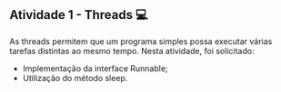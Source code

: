 ## Atividade 1 - Threads :computer:
As threads permitem que um programa simples possa executar várias tarefas distintas ao mesmo tempo. Nesta atividade, foi solicitado:

- Implementação da interface Runnable;
- Utilização do método sleep.
